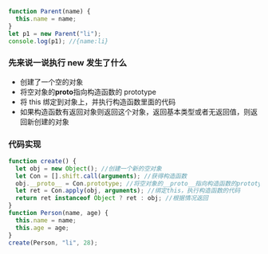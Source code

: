 ```js
function Parent(name) {
  this.name = name;
}
let p1 = new Parent("li");
console.log(p1); //{name:li}
```

### 先来说一说执行 new 发生了什么

- 创建了一个空的对象
- 将空对象的**proto**指向构造函数的 prototype
- 将 this 绑定到对象上，并执行构造函数里面的代码
- 如果构造函数有返回对象则返回这个对象，返回基本类型或者无返回值，则返回新创建的对象

### 代码实现

```js
function create() {
  let obj = new Object(); //创建一个新的空对象
  let Con = [].shift.call(arguments); //获得构造函数
  obj.__proto__ = Con.prototype; //将空对象的__proto__指向构造函数的prototype
  let ret = Con.apply(obj, arguments); //绑定this，执行构造函数的代码
  return ret instanceof Object ? ret : obj; //根据情况返回
}
function Person(name, age) {
  this.name = name;
  this.age = age;
}
create(Person, "li", 28);
```
